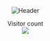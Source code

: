 <div style="text-align:center;">
  <img src="https://github.com/Mvsterpiece/Mvsterpiece/blob/main/Skyline.gif" style="vertical-align:middle;" alt="Header">
</div>



<p align="center"> 
  Visitor count<br>
  <img src="https://profile-counter.glitch.me/mvsterpiece/count.svg" />
</p>
